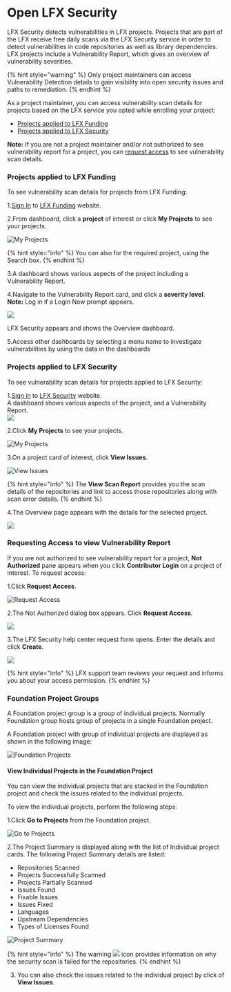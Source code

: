 # Open LFX Security

LFX Security detects vulnerabilities in LFX projects. Projects that are part of the LFX receive free daily scans via the LFX Security service in order to detect vulnerabilities in code repositories as well as library dependencies. LFX projects include a Vulnerability Report, which gives an overview of vulnerability severities. 

{% hint style="warning" %}
Only project maintainers can access Vulnerability Detection details to gain visibility into open security issues and paths to remediation.
{% endhint %}

As a project maintainer, you can access vulnerability scan details for projects based on the LFX service you opted while enrolling your project:

* [Projects applied to LFX Funding](open-lfx-security.md#projects-applied-to-lfx-funding)
* [Projects applied to LFX Security](open-lfx-security.md#projects-applied-to-lfx-security)

**Note:** If you are not a project maintainer and/or not authorized to see vulnerability report for a project, you can [request access](open-lfx-security.md#requesting-access-to-view-vulnerability-report) to see vulnerability scan details.

### Projects applied to LFX Funding

To see vulnerability scan details for projects from LFX Funding:

1.[Sign In](../sso/sign-in/) to [LFX Funding](https://funding.lfx.linuxfoundation.org/) website.

2.From dashboard, click a **project** of interest or click **My Projects** to see your projects.

![My Projects](../.gitbook/assets/new_search%20%281%29%20%281%29.png)

{% hint style="info" %}
You can also for the required project, using the Search box.
{% endhint %}

3.A dashboard shows various aspects of the project including a Vulnerability Report.

4.Navigate to the Vulnerability Report card, and click a **severity level**.  
**Note:** Log in if a Login Now prompt appears.  
  
 ![](../.gitbook/assets/funding-vulnerability-report.png)   
  
LFX Security appears and shows the Overview dashboard. 

5.Access other dashboards by selecting a menu name to investigate vulnerabilities by using the data in the dashboards

### Projects applied to LFX Security

To see vulnerability scan details for projects applied to LFX Security:

1.[Sign in](../sso/sign-in/) to  [LFX Security](https://security.lfx.linuxfoundation.org/) website.  
A dashboard shows various aspects of the project, and a Vulnerability Report.  
![](../.gitbook/assets/7419012.png)

2.Click **My Projects** to see your projects.

![My Projects](../.gitbook/assets/new_search%20%281%29%20%281%29%20%281%29.png)

3.On a project card of interest, click **View Issues**.

![View Issues](../.gitbook/assets/new_card%20%281%29.png)

{% hint style="info" %}
The **View Scan Report** provides  you the scan details of the repositories and link to access those repositories along with scan error details.
{% endhint %}

4.The Overview page appears with the details for the selected project. 

![](../.gitbook/assets/vulnerabilites.png)

### Requesting Access to view Vulnerability Report

If you are not authorized to see vulnerability report for a project, **Not Authorized** pane appears when you click **Contributor Login** on a project of interest. To request access:

1.Click **Request Access**.

![Request Access](../.gitbook/assets/request_new_access.png)

2.The Not Authorized dialog box appears. Click **Request Access**. 

![](../.gitbook/assets/request_access_dialog.png)

3.The LFX Security help center request form opens. Enter the details and click **Create**.

![](../.gitbook/assets/access.png)

{% hint style="info" %}
LFX support team reviews your request and informs you about your access permission.
{% endhint %}

### Foundation Project Groups

A Foundation project group is a group of individual projects. Normally Foundation group hosts group of projects in a single Foundation project.

A Foundation  project with group of individual projects are displayed as shown in the following image:

![Foundation Projects](../.gitbook/assets/nlf1.png)

#### View Individual Projects in the Foundation Project

You can view the individual projects that are stacked in the Foundation project and check the issues related to the individual projects.  

To view the individual projects, perform the following steps:

1.Click **Go to Projects** from the Foundation project. 

![Go to Projects](../.gitbook/assets/nlf2.png)

2.The Project Summary is displayed along with the list of Individual project cards. The following Project Summary details are listed:

* Repositories Scanned
* Projects Successfully Scanned
* Projects Partially Scanned
* Issues Found 
* Fixable Issues 
* Issues Fixed
* Languages 
* Upstream Dependencies 
* Types of Licenses Found

![Project Summary ](../.gitbook/assets/nlf3.png)

{% hint style="info" %}
The warning ![](../.gitbook/assets/war.png) icon provides information on why the security scan is failed for the repositories. 
{% endhint %}

3. You can also check the issues related to the individual project by click of **View Issues**. 





  




